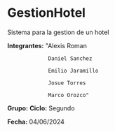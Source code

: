 # GestionHotel
Sistema para la gestion de un hotel

**Integrantes:** "Alexis Roman

                 Daniel Sanchez
                 
                 Emilio Jaramillo
                 
                 Josue Torres    
                 
                 Marco Orozco"

**Grupo:** 
**Ciclo:** Segundo

**Fecha:** 04/06/2024
